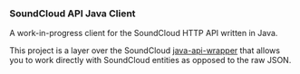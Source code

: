 ### SoundCloud API Java Client
A work-in-progress client for the SoundCloud HTTP API written in Java.

This project is a layer over the SoundCloud [java-api-wrapper](https://github.com/soundcloud/java-api-wrapper) that allows you to work directly with SoundCloud entities as opposed to the raw JSON.
